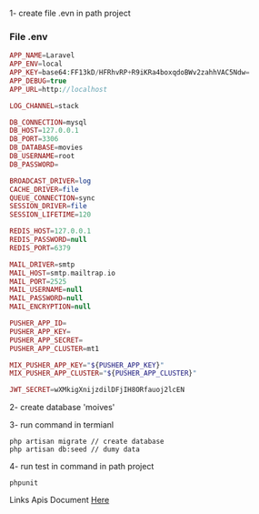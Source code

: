 1- create file .evn in path project
### File .env

```php
APP_NAME=Laravel
APP_ENV=local
APP_KEY=base64:FF13kD/HFRhvRP+R9iKRa4boxqdoBWv2zahhVAC5Ndw=
APP_DEBUG=true
APP_URL=http://localhost

LOG_CHANNEL=stack

DB_CONNECTION=mysql
DB_HOST=127.0.0.1
DB_PORT=3306
DB_DATABASE=movies
DB_USERNAME=root
DB_PASSWORD=

BROADCAST_DRIVER=log
CACHE_DRIVER=file
QUEUE_CONNECTION=sync
SESSION_DRIVER=file
SESSION_LIFETIME=120

REDIS_HOST=127.0.0.1
REDIS_PASSWORD=null
REDIS_PORT=6379

MAIL_DRIVER=smtp
MAIL_HOST=smtp.mailtrap.io
MAIL_PORT=2525
MAIL_USERNAME=null
MAIL_PASSWORD=null
MAIL_ENCRYPTION=null

PUSHER_APP_ID=
PUSHER_APP_KEY=
PUSHER_APP_SECRET=
PUSHER_APP_CLUSTER=mt1

MIX_PUSHER_APP_KEY="${PUSHER_APP_KEY}"
MIX_PUSHER_APP_CLUSTER="${PUSHER_APP_CLUSTER}"

JWT_SECRET=wXMkigXnijzdilDFjIH8ORfauoj2lcEN
```
2- create database 'moives'

3- run command in termianl
```shell
php artisan migrate // create database
php artisan db:seed // dumy data
```

4- run test in command in path project 
```shell
phpunit
```

Links Apis Document
<a href="https://documenter.getpostman.com/view/1330523/RzfniRot" >Here </a>